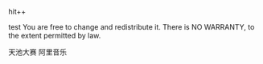 hit++

test
You are free to change and redistribute it.  There is NO WARRANTY, to the extent permitted by law.

天池大赛 阿里音乐
